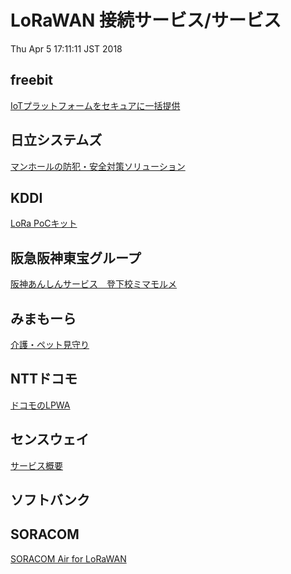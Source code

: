 LoRaWAN 接続サービス/サービス
=============================

Thu Apr  5 17:11:11 JST 2018

## freebit

[IoTプラットフォームをセキュアに一括提供](https://cloud.freebit.com/iot/)

## 日立システムズ

[マンホールの防犯・安全対策ソリューション](https://www.hitachi-systems.com/sp/manhole/index.html)

## KDDI

[LoRa PoCキット](http://www.kddi.com/business/mobile/m2m-solution/lora-pockit/)

## 阪急阪神東宝グループ

[阪神あんしんサービス　登下校ミマモルメ](http://www.hanshin-anshin.jp/)

## みまもーら

[介護・ペット見守り](http://www.mimamora.com/)

## NTTドコモ

[ドコモのLPWA](https://www.nttdocomo.co.jp/biz/special/iot/lpwa/lora/)

## センスウェイ

[サービス概要](https://www.senseway.net/service/service-overview/)

## ソフトバンク

## SORACOM

[SORACOM Air for LoRaWAN](https://soracom.jp/services/air/lora/)

